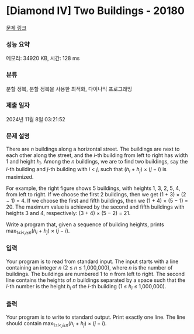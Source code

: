 # [Diamond IV] Two Buildings - 20180 

[문제 링크](https://www.acmicpc.net/problem/20180) 

### 성능 요약

메모리: 34920 KB, 시간: 128 ms

### 분류

분할 정복, 분할 정복을 사용한 최적화, 다이나믹 프로그래밍

### 제출 일자

2024년 11월 8일 03:21:52

### 문제 설명

<p>There are <em>n</em> buildings along a horizontal street. The buildings are next to each other along the street, and the <em>i</em>-th building from left to right has width 1 and height <em>h<sub>i</sub></em>. Among the <em>n</em> buildings, we are to find two buildings, say the <em>i</em>-th building and <em>j</em>-th building with <em>i</em> < <em>j</em>, such that (<em>h<sub>i</sub></em> + <em>h<sub>j</sub></em>) × (<em>j</em> − <em>i</em>) is maximized.</p>

<p>For example, the right figure shows 5 buildings, with heights 1, 3, 2, 5, 4, from left to right. If we choose the first 2 buildings, then we get (1 + 3) × (2 − 1) = 4. If we choose the first and fifth buildings, then we (1 + 4) × (5 − 1) = 20. The maximum value is achieved by the second and fifth buildings with heights 3 and 4, respectively: (3 + 4) × (5 − 2) = 21.</p>

<p>Write a program that, given a sequence of building heights, prints max<sub>1≤<em>i</em><<em>𝑗</em>≤<em>n</em></sub>(<em>h<sub>i</sub></em> + <em>h<sub>j</sub></em>) × (<em>j</em> − <em>i</em>).</p>

### 입력 

 <p>Your program is to read from standard input. The input starts with a line containing an integer <em>n</em> (2 ≤ <em>n</em> ≤ 1,000,000), where <em>n</em> is the number of buildings. The buildings are numbered 1 to <em>n</em> from left to right. The second line contains the heights of <em>n</em> buildings separated by a space such that the <em>i</em>-th number is the height <em>h<sub>i</sub></em> of the <em>i</em>-th building (1 ≤ <em>h<sub>i</sub></em> ≤ 1,000,000).</p>

### 출력 

 <p>Your program is to write to standard output. Print exactly one line. The line should contain max<sub>1≤<em>i</em><<em>𝑗</em>≤<em>n</em></sub>(<em>h<sub>i</sub></em> + <em>h<sub>j</sub></em>) × (<em>j</em> − <em>i</em>).</p>

